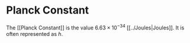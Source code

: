 # Planck Constant
The [[Planck Constant]] is the value $6.63\times10^{-34}$ [[../Joules|Joules]]. It is often represented as $h$.